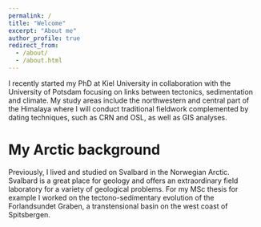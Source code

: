 ```yaml
---
permalink: /
title: "Welcome"
excerpt: "About me"
author_profile: true
redirect_from: 
  - /about/
  - /about.html
---
```


I recently started my PhD at Kiel University in collaboration with the University of Potsdam focusing on links between tectonics, sedimentation and climate. My study areas include the northwestern and central part of the Himalaya where I will conduct traditional fieldwork complemented by dating techniques, such as CRN and OSL, as well as GIS analyses.

My Arctic background
======
Previously, I lived and studied on Svalbard in the Norwegian Arctic. Svalbard is a great place for geology and offers an extraordinary field laboratory for a variety of geological problems. For my MSc thesis for example I worked on the tectono-sedimentary evolution of  the Forlandsundet Graben, a transtensional basin on the west coast of Spitsbergen.

